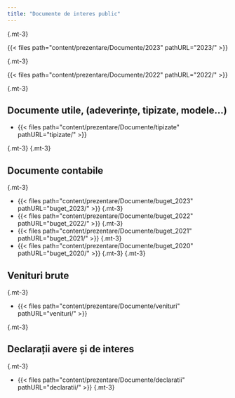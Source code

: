 ```yaml
---
title: "Documente de interes public"
---
```



{.mt-3}

<!--- This is an HTML comment in Markdown --> {{< files path="content/prezentare/Documente/2023" pathURL="2023/" >}}

{.mt-3}

<!--- This is an HTML comment in Markdown --> {{< files path="content/prezentare/Documente/2022" pathURL="2022/" >}}





{.mt-3}

## Documente utile, (adeverințe, tipizate, modele...)

- {{< files path="content/prezentare/Documente/tipizate" pathURL="tipizate/" >}}

{.mt-3}
{.mt-3}


## Documente contabile

 {.mt-3}

- {{< files path="content/prezentare/Documente/buget_2023" pathURL="buget_2023/" >}}
 {.mt-3}
- {{< files path="content/prezentare/Documente/buget_2022" pathURL="buget_2022/" >}}
{.mt-3}
- {{< files path="content/prezentare/Documente/buget_2021" pathURL="buget_2021/" >}}
{.mt-3}
- {{< files path="content/prezentare/Documente/buget_2020" pathURL="buget_2020/" >}}
{.mt-3}
{.mt-3}

## Venituri brute

{.mt-3}

- {{< files path="content/prezentare/Documente/venituri" pathURL="venituri/" >}}

{.mt-3}

## Declarații avere și de interes

 {.mt-3}

- {{< files path="content/prezentare/Documente/declaratii" pathURL="declaratii/" >}}
 {.mt-3}
